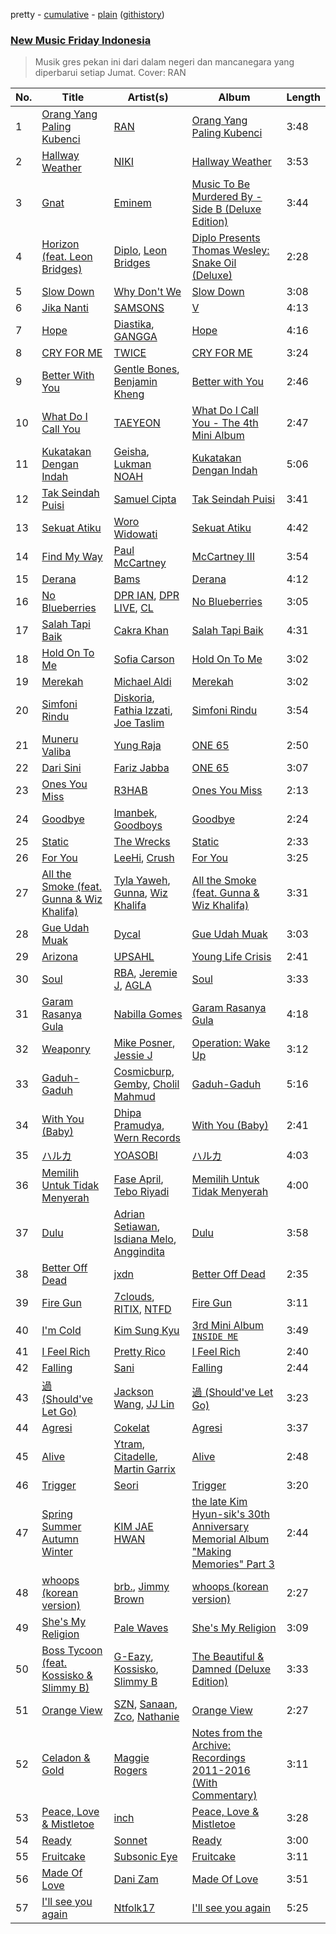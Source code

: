 pretty - [cumulative](https://github.com/mackorone/spotify-playlist-archive/blob/master/playlists/cumulative/New%20Music%20Friday%20Indonesia.md) - [plain](https://github.com/mackorone/spotify-playlist-archive/blob/master/playlists/plain/37i9dQZF1DX8vAahjzdXGC) ([githistory](https://github.githistory.xyz/mackorone/spotify-playlist-archive/blob/master/playlists/plain/37i9dQZF1DX8vAahjzdXGC))

### [New Music Friday Indonesia](https://open.spotify.com/playlist/37i9dQZF1DX8vAahjzdXGC)

> Musik gres pekan ini dari dalam negeri dan mancanegara yang diperbarui setiap Jumat. Cover: RAN

| No. | Title | Artist(s) | Album | Length |
|---|---|---|---|---|
| 1 | [Orang Yang Paling Kubenci](https://open.spotify.com/track/538Sw1HhPEAzSEqIOl98dJ) | [RAN](https://open.spotify.com/artist/5DSVjHy2YWufmRUHBM3PLX) | [Orang Yang Paling Kubenci](https://open.spotify.com/album/0MvaW2mblRBQqZ8REga4qm) | 3:48 |
| 2 | [Hallway Weather](https://open.spotify.com/track/0XYC5esjcwkqAYVtPvEUST) | [NIKI](https://open.spotify.com/artist/2kxP07DLgs4xlWz8YHlvfh) | [Hallway Weather](https://open.spotify.com/album/2SBsj6Pk4ZCY5lmsWDjjvi) | 3:53 |
| 3 | [Gnat](https://open.spotify.com/track/6cS9PmLky2NhLOhpIsUlow) | [Eminem](https://open.spotify.com/artist/7dGJo4pcD2V6oG8kP0tJRR) | [Music To Be Murdered By - Side B (Deluxe Edition)](https://open.spotify.com/album/3MKvhQoFSrR2PrxXXBHe9B) | 3:44 |
| 4 | [Horizon (feat. Leon Bridges)](https://open.spotify.com/track/6CenzKfN5aqSMXV8yJAi43) | [Diplo](https://open.spotify.com/artist/5fMUXHkw8R8eOP2RNVYEZX), [Leon Bridges](https://open.spotify.com/artist/3qnGvpP8Yth1AqSBMqON5x) | [Diplo Presents Thomas Wesley: Snake Oil (Deluxe)](https://open.spotify.com/album/6QkaLeuxTaYibek4fhwpmF) | 2:28 |
| 5 | [Slow Down](https://open.spotify.com/track/2oJEygU9oexxrQLQWj365w) | [Why Don't We](https://open.spotify.com/artist/2jnIB6XdLvnJUeNTy5A0J2) | [Slow Down](https://open.spotify.com/album/0wO6He0ht90VSKgPA1ZiFm) | 3:08 |
| 6 | [Jika Nanti](https://open.spotify.com/track/47UxRn4pEr33vp8fmQtlEf) | [SAMSONS](https://open.spotify.com/artist/6HHje5tfmzWK8PsSaoJ9Xp) | [V](https://open.spotify.com/album/0fsoxn7z8n3nE76o6BgbgO) | 4:13 |
| 7 | [Hope](https://open.spotify.com/track/3CQsYvW7lPpOSC9EJogTyH) | [Diastika](https://open.spotify.com/artist/35ErpmwN4JlCuGT5T6XG49), [GANGGA](https://open.spotify.com/artist/4nd1IvFkUoQinjvYdUmOBI) | [Hope](https://open.spotify.com/album/63TDPnOdDuoYJjOOEZZpRP) | 4:16 |
| 8 | [CRY FOR ME](https://open.spotify.com/track/2xtP8RNbo2BEMzLX7tK7aq) | [TWICE](https://open.spotify.com/artist/7n2Ycct7Beij7Dj7meI4X0) | [CRY FOR ME](https://open.spotify.com/album/2aRAPmBCEdo9pWimsI5l87) | 3:24 |
| 9 | [Better With You](https://open.spotify.com/track/0XyHpJN5Unt4IT4Bf2Gezn) | [Gentle Bones](https://open.spotify.com/artist/4jGPdu95icCKVF31CcFKbS), [Benjamin Kheng](https://open.spotify.com/artist/53GouHDfCfsBJIn1OjYmPO) | [Better with You](https://open.spotify.com/album/1EJeyxh3t7ZlkmFi5ttQoC) | 2:46 |
| 10 | [What Do I Call You](https://open.spotify.com/track/3Wu4lFjkhcXxB6WWaX9gtr) | [TAEYEON](https://open.spotify.com/artist/3qNVuliS40BLgXGxhdBdqu) | [What Do I Call You - The 4th Mini Album](https://open.spotify.com/album/70XJeDlFe1LmZo1lyFKyq3) | 2:47 |
| 11 | [Kukatakan Dengan Indah](https://open.spotify.com/track/4BWBoAKfB4SUzc4SdwABhH) | [Geisha](https://open.spotify.com/artist/3txNoNUfBAHT1ZSGT2R30y), [Lukman NOAH](https://open.spotify.com/artist/7cqkPIDgCi7INzyMFzvB1w) | [Kukatakan Dengan Indah](https://open.spotify.com/album/4fywNGuTc1QSPjEljmem5t) | 5:06 |
| 12 | [Tak Seindah Puisi](https://open.spotify.com/track/2G1fYnb5sMMY3g7xDkz0uk) | [Samuel Cipta](https://open.spotify.com/artist/7zJZ3KU0oAP3yxu0HzYnOc) | [Tak Seindah Puisi](https://open.spotify.com/album/0yHNaCegc7YwtPwKqVsQhx) | 3:41 |
| 13 | [Sekuat Atiku](https://open.spotify.com/track/0Fb8DFh95IctjwyPU25eZo) | [Woro Widowati](https://open.spotify.com/artist/0wjrZ5PUcVjAbUUX33JRr8) | [Sekuat Atiku](https://open.spotify.com/album/1RNdZCb01OGZ6m9mYpuoNn) | 4:42 |
| 14 | [Find My Way](https://open.spotify.com/track/1SYdSWLyeVMjHYXD1iJZoY) | [Paul McCartney](https://open.spotify.com/artist/4STHEaNw4mPZ2tzheohgXB) | [McCartney III](https://open.spotify.com/album/1P7h3400RJA3YZm8Va2884) | 3:54 |
| 15 | [Derana](https://open.spotify.com/track/4wrbRlhZ5jqO5MLzbWsg3c) | [Bams](https://open.spotify.com/artist/0N3ocsDZ8hJCJff2KfBaGU) | [Derana](https://open.spotify.com/album/5jlQ09SH9eTfLrpsH1cKC7) | 4:12 |
| 16 | [No Blueberries](https://open.spotify.com/track/0sGuE1QPupKA3D0LyZbTaN) | [DPR IAN](https://open.spotify.com/artist/2o8gT0fQmFxGNbowbdgeZe), [DPR LIVE](https://open.spotify.com/artist/0siBQaURCli5wn2lqv8WZg), [CL](https://open.spotify.com/artist/0tzSBCPJZmHTdOA3ZV2mN3) | [No Blueberries](https://open.spotify.com/album/0b2gjEKztBkBBhQ16bM1JS) | 3:05 |
| 17 | [Salah Tapi Baik](https://open.spotify.com/track/3dZNkD5BuSVLpCX0cLrjww) | [Cakra Khan](https://open.spotify.com/artist/6pZzHAdfBLIEkQVRUhB8ps) | [Salah Tapi Baik](https://open.spotify.com/album/6aCaFiIWglrXjTNJ3EduLG) | 4:31 |
| 18 | [Hold On To Me](https://open.spotify.com/track/2NX2mYO9jal3OZoFStPlCd) | [Sofia Carson](https://open.spotify.com/artist/7bp2lSdh12wcA8LyB1srfJ) | [Hold On To Me](https://open.spotify.com/album/5CgxLqv9KHSWFTt4EnFqQM) | 3:02 |
| 19 | [Merekah](https://open.spotify.com/track/62Aa0Pb4s31vDfgJ5PTTea) | [Michael Aldi](https://open.spotify.com/artist/2Ib1uh2Zl7LI4JjFqP81v4) | [Merekah](https://open.spotify.com/album/4QrRRhHRUnRf35TqfP8SU7) | 3:02 |
| 20 | [Simfoni Rindu](https://open.spotify.com/track/21YuVIRO7b1u5qRJYOQU6M) | [Diskoria](https://open.spotify.com/artist/4Z9pg3LzMfuuSgl3hMDYuG), [Fathia Izzati](https://open.spotify.com/artist/0Yy0ytkhO5TU97Dj8oC5eE), [Joe Taslim](https://open.spotify.com/artist/2akc47L7Jtb9wFfmHSRuaI) | [Simfoni Rindu](https://open.spotify.com/album/0kuDSGWUxpDh5wv3qBQq0Q) | 3:54 |
| 21 | [Muneru Valiba](https://open.spotify.com/track/07yRyvFMKSGiNUku4fmUw4) | [Yung Raja](https://open.spotify.com/artist/2HXfSr5CfTPZbcqS2gyGYm) | [ONE 65](https://open.spotify.com/album/6lcFuf50pctL4KxpmL774X) | 2:50 |
| 22 | [Dari Sini](https://open.spotify.com/track/4GigMpvfV4u1g9juZVgYik) | [Fariz Jabba](https://open.spotify.com/artist/5euTSdDookRvAEl8yOXhHh) | [ONE 65](https://open.spotify.com/album/6lcFuf50pctL4KxpmL774X) | 3:07 |
| 23 | [Ones You Miss](https://open.spotify.com/track/4cFeXui0uAhC2f4fTwN4P7) | [R3HAB](https://open.spotify.com/artist/6cEuCEZu7PAE9ZSzLLc2oQ) | [Ones You Miss](https://open.spotify.com/album/1OEEVoyaZUt6yCncONcQZr) | 2:13 |
| 24 | [Goodbye](https://open.spotify.com/track/4crczEC1PpoD8TsDsmoWNI) | [Imanbek](https://open.spotify.com/artist/5rGrDvrLOV2VV8SCFVGWlj), [Goodboys](https://open.spotify.com/artist/2nm38smINjms1LtczR0Cei) | [Goodbye](https://open.spotify.com/album/2wUKHXscUlHKW0tEVVYqRs) | 2:24 |
| 25 | [Static](https://open.spotify.com/track/5ZTsx3p7bRCbA0SyrvbZoS) | [The Wrecks](https://open.spotify.com/artist/458aS6ALc3QkzwfR5USt34) | [Static](https://open.spotify.com/album/0BBtuKUMUkaDMYuHqP9NNv) | 2:33 |
| 26 | [For You](https://open.spotify.com/track/0JL7DoEqAUcOntWmBuOSdh) | [LeeHi](https://open.spotify.com/artist/7cVZApDoQZpS447nHTsNqu), [Crush](https://open.spotify.com/artist/6aLdhHUqgdKE86xbtNmY8g) | [For You](https://open.spotify.com/album/6hiwkmlOoNm8F3UkAZJcEz) | 3:25 |
| 27 | [All the Smoke (feat. Gunna & Wiz Khalifa)](https://open.spotify.com/track/3McTpsUQfEDrlNd2ikro2E) | [Tyla Yaweh](https://open.spotify.com/artist/1MXZ0hsGic96dWRDKwAwdr), [Gunna](https://open.spotify.com/artist/2hlmm7s2ICUX0LVIhVFlZQ), [Wiz Khalifa](https://open.spotify.com/artist/137W8MRPWKqSmrBGDBFSop) | [All the Smoke (feat. Gunna & Wiz Khalifa)](https://open.spotify.com/album/0N6FHcZaScT0eCiBNfP3qd) | 3:31 |
| 28 | [Gue Udah Muak](https://open.spotify.com/track/3dPL1bjomoD6PCtyXvKo13) | [Dycal](https://open.spotify.com/artist/6JjNWA3m15wq1BCEgGtBAC) | [Gue Udah Muak](https://open.spotify.com/album/1obCUWeK21nE6wXUm5ItKy) | 3:03 |
| 29 | [Arizona](https://open.spotify.com/track/6DDaJmKot8kGShaMt9ADDY) | [UPSAHL](https://open.spotify.com/artist/1294QqYm1VuxxjRiL9M0h9) | [Young Life Crisis](https://open.spotify.com/album/7xjGoFf43p1AnDYNwSlpsm) | 2:41 |
| 30 | [Soul](https://open.spotify.com/track/0OwZLuw8Ygx8EGZMVytauq) | [RBA](https://open.spotify.com/artist/3w364H4OAdrvrFlTmP8kB8), [Jeremie J](https://open.spotify.com/artist/51XatPjE9hO01aVR9kvbEr), [AGLA](https://open.spotify.com/artist/78gnkgxK1uqsSWr6qMUMqE) | [Soul](https://open.spotify.com/album/4okkReDQHph46frdPlwbHB) | 3:33 |
| 31 | [Garam Rasanya Gula](https://open.spotify.com/track/14XsJn6NhFfRhjt3DLCov2) | [Nabilla Gomes](https://open.spotify.com/artist/6ivuhvyIqTHWSUXinAOcyQ) | [Garam Rasanya Gula](https://open.spotify.com/album/1ZfC7jspXMGt9eWOKW8G37) | 4:18 |
| 32 | [Weaponry](https://open.spotify.com/track/0zQvlYjV4SM6tvvnpV3OFg) | [Mike Posner](https://open.spotify.com/artist/2KsP6tYLJlTBvSUxnwlVWa), [Jessie J](https://open.spotify.com/artist/2gsggkzM5R49q6jpPvazou) | [Operation: Wake Up](https://open.spotify.com/album/6YGWlDpe9n3spk3akJd0WN) | 3:12 |
| 33 | [Gaduh-Gaduh](https://open.spotify.com/track/4mffZpZV7trtqETtR0ZWcf) | [Cosmicburp](https://open.spotify.com/artist/7gzCdWuDGb1lXfUIRTop7O), [Gemby](https://open.spotify.com/artist/3YtYWMeiLlGVajorPcjOLL), [Cholil Mahmud](https://open.spotify.com/artist/0xuJCV7Ce4Pp6eU4k5TAxQ) | [Gaduh-Gaduh](https://open.spotify.com/album/4y6HOu4pwDGhE0ctPJgkhi) | 5:16 |
| 34 | [With You (Baby)](https://open.spotify.com/track/1kro5ZC8DTYz42Y1YO1bTp) | [Dhipa Pramudya](https://open.spotify.com/artist/1ChgMF6QgfNquRkguZopoQ), [Wern Records](https://open.spotify.com/artist/7tlcxAPjBzanUPa0aaUKqY) | [With You (Baby)](https://open.spotify.com/album/2sMDdmYbq7GQ92gNc9RlrD) | 2:41 |
| 35 | [ハルカ](https://open.spotify.com/track/6wKmxUeMJAoz2GpMrw95z5) | [YOASOBI](https://open.spotify.com/artist/64tJ2EAv1R6UaZqc4iOCyj) | [ハルカ](https://open.spotify.com/album/6uq5X6zI466fOyPkzwVYTH) | 4:03 |
| 36 | [Memilih Untuk Tidak Menyerah](https://open.spotify.com/track/2oWhv9C2gLT3UlZza7XUni) | [Fase April](https://open.spotify.com/artist/4whAOfCDsvgwDr9OGrVgN2), [Tebo Riyadi](https://open.spotify.com/artist/5dmxfb78oVMaSO8l3J16OC) | [Memilih Untuk Tidak Menyerah](https://open.spotify.com/album/35yCG4bdpMgIFe7wi7ZyOB) | 4:00 |
| 37 | [Dulu](https://open.spotify.com/track/5mqmvEEUsnwKa6PK8GTayy) | [Adrian Setiawan](https://open.spotify.com/artist/39XX7BNu95xOOxusr1BzFn), [Isdiana Melo](https://open.spotify.com/artist/0ym8h9AbjHZKuw9r4EhGfo), [Anggindita](https://open.spotify.com/artist/1HjaQ8SbQXn0gc8YIxN570) | [Dulu](https://open.spotify.com/album/3noIa9kWujqFp9Ww6p6Q7z) | 3:58 |
| 38 | [Better Off Dead](https://open.spotify.com/track/4ih3Y0t86lfK8m8pTgEx4I) | [jxdn](https://open.spotify.com/artist/6Y64EaNqpqcZYTgs4c76gF) | [Better Off Dead](https://open.spotify.com/album/3E1tSM6TIdeVmjDXZ0Xtsq) | 2:35 |
| 39 | [Fire Gun](https://open.spotify.com/track/5RcDYlZlsqE41IikhyHJZX) | [7clouds](https://open.spotify.com/artist/4v0DzcX64x4vNKJEIJ2Q1R), [RITIX](https://open.spotify.com/artist/37chdzil2IRjbOt0NTznTN), [NTFD](https://open.spotify.com/artist/6Lg8Y5pMc0Gq5g8jrdmx93) | [Fire Gun](https://open.spotify.com/album/0gMmVajLJdSws1n5S2E7hG) | 3:11 |
| 40 | [I'm Cold](https://open.spotify.com/track/1FYhB2gHR2VLnQm81RKpqx) | [Kim Sung Kyu](https://open.spotify.com/artist/56mV6FhCrg12O6mOTLxo73) | [3rd Mini Album `INSIDE ME`](https://open.spotify.com/album/5yuZu6XJEDSa32pxd3svgH) | 3:49 |
| 41 | [I Feel Rich](https://open.spotify.com/track/53giNf8d3B8hQmmIXtCmfS) | [Pretty Rico](https://open.spotify.com/artist/4x0FfUwA06azGJXX8Kc59U) | [I Feel Rich](https://open.spotify.com/album/2tBc4arykc6B6lWh3wiJPX) | 2:40 |
| 42 | [Falling](https://open.spotify.com/track/3zFKBqPKiBLq7CvvDPA1F1) | [Sani](https://open.spotify.com/artist/3hMNlyrxz0vtDz70ewLHgl) | [Falling](https://open.spotify.com/album/3qUzz9JWYHTxa0zT0sJBK5) | 2:44 |
| 43 | [過 (Should've Let Go)](https://open.spotify.com/track/1lrafepXruMZB5qHCNqy88) | [Jackson Wang](https://open.spotify.com/artist/1kfWoWgCugPkyxQP8lkRlY), [JJ Lin](https://open.spotify.com/artist/7Dx7RhX0mFuXhCOUgB01uM) | [過 (Should've Let Go)](https://open.spotify.com/album/6L8xaNHZkd5SdTp17V2WwO) | 3:23 |
| 44 | [Agresi](https://open.spotify.com/track/6T6Ck03zFwL9NM9nuy8mO8) | [Cokelat](https://open.spotify.com/artist/5rQKEmDZVf5rbicQAWGEOp) | [Agresi](https://open.spotify.com/album/0lR08NEbKbYZ1NydXWToAL) | 3:37 |
| 45 | [Alive](https://open.spotify.com/track/3IaDHisoQv2Iri6wj57jkZ) | [Ytram](https://open.spotify.com/artist/5qTx6amAEpOiXxb6KQjquZ), [Citadelle](https://open.spotify.com/artist/6Mek67pKmBw5N3FZnAc2J8), [Martin Garrix](https://open.spotify.com/artist/60d24wfXkVzDSfLS6hyCjZ) | [Alive](https://open.spotify.com/album/5PAmbnJ63zag2pdfYAj9mD) | 2:48 |
| 46 | [Trigger](https://open.spotify.com/track/5PtWJLo7A2G5ZROZJxLXSY) | [Seori](https://open.spotify.com/artist/2bWTIIQP9zaVc55RaMGu7e) | [Trigger](https://open.spotify.com/album/1w7t4Q5OfS3HA0nPirbgde) | 3:20 |
| 47 | [Spring Summer Autumn Winter](https://open.spotify.com/track/57Qgh8evQBroL4BmZP4EsQ) | [KIM JAE HWAN](https://open.spotify.com/artist/7LdZwtnhfB1GoC9SE9tvyb) | [the late Kim Hyun-sik's 30th Anniversary Memorial Album "Making Memories" Part 3](https://open.spotify.com/album/1X8Q3v1vqcbKOw1ALy97xO) | 2:44 |
| 48 | [whoops (korean version)](https://open.spotify.com/track/0arUDnb01CFn9r33YSalfE) | [brb.](https://open.spotify.com/artist/2XBiI8PjCnjJ3XKWtiKcvc), [Jimmy Brown](https://open.spotify.com/artist/5YPCpDIPOY4WqY9Bqdw4Uc) | [whoops (korean version)](https://open.spotify.com/album/2JYsOcs83OfMohpZaRsgrc) | 2:27 |
| 49 | [She's My Religion](https://open.spotify.com/track/13HCHC9GS6pqvJs6oFg2Fg) | [Pale Waves](https://open.spotify.com/artist/0wOej91SVqB1zcYkW6xUtA) | [She's My Religion](https://open.spotify.com/album/1pERI9eRbliKMkkO6LQgGI) | 3:09 |
| 50 | [Boss Tycoon (feat. Kossisko & Slimmy B)](https://open.spotify.com/track/5se2rtr5sRr7MHb6W6AMTg) | [G-Eazy](https://open.spotify.com/artist/02kJSzxNuaWGqwubyUba0Z), [Kossisko](https://open.spotify.com/artist/3TmVOBZL0RYrAAF3f2QSGq), [Slimmy B](https://open.spotify.com/artist/0BfxMYdkqRuwPXsSwEf5RE) | [The Beautiful & Damned (Deluxe Edition)](https://open.spotify.com/album/3MH4gUVIghBW3W6Jr3aWh9) | 3:33 |
| 51 | [Orange View](https://open.spotify.com/track/34RrlesNdyYuFRpQIK2UIM) | [SZN](https://open.spotify.com/artist/6GovfcRwHeJd1PQGeahZfJ), [Sanaan](https://open.spotify.com/artist/63cwdL3jcNqpOy8XvIY0AX), [Zco](https://open.spotify.com/artist/4tcYOMKKPB3ri6yQjfjaiF), [Nathanie](https://open.spotify.com/artist/2n9S44nEklHQjqX0pedw8P) | [Orange View](https://open.spotify.com/album/2znCsS8zuXNGI35yIHkkQk) | 2:27 |
| 52 | [Celadon & Gold](https://open.spotify.com/track/5LID7Ihnsvi7vpbCWL4xQF) | [Maggie Rogers](https://open.spotify.com/artist/4NZvixzsSefsNiIqXn0NDe) | [Notes from the Archive: Recordings 2011-2016 (With Commentary)](https://open.spotify.com/album/2QH0Lf3W5bhCyl0VvyXBDm) | 3:11 |
| 53 | [Peace, Love & Mistletoe](https://open.spotify.com/track/0u360kzFizvDC8qWTvNGDz) | [inch](https://open.spotify.com/artist/0jcR2IFFsEtMra80c9Zaei) | [Peace, Love & Mistletoe](https://open.spotify.com/album/7imQwPpYtd9FkVL9mdeNXY) | 3:28 |
| 54 | [Ready](https://open.spotify.com/track/6H1lrGbrcctVvgKxAmwVUM) | [Sonnet](https://open.spotify.com/artist/2RtkJZ5bHvyy1g3tHxfv0B) | [Ready](https://open.spotify.com/album/40lG9PkLWqvhW6VsAHRd7z) | 3:00 |
| 55 | [Fruitcake](https://open.spotify.com/track/3ShqL5rRa6kA7D4e5SMzAl) | [Subsonic Eye](https://open.spotify.com/artist/6nRhwtv2bwuDvPijPCjcie) | [Fruitcake](https://open.spotify.com/album/5Jf3PCl9GiAQ8xHtmZpZ8k) | 3:11 |
| 56 | [Made Of Love](https://open.spotify.com/track/1pcoWD1iywSWX45LDrjVl4) | [Dani Zam](https://open.spotify.com/artist/0bJM4Kl0INlyoFuQvAVjgq) | [Made Of Love](https://open.spotify.com/album/2MdIYXTIEnLtgxblgBGbcG) | 3:51 |
| 57 | [I'll see you again](https://open.spotify.com/track/6iNk4B5vCZOcjij0GFVORz) | [Ntfolk17](https://open.spotify.com/artist/6FZOAwEYeCaa3yAHcFj54w) | [I'll see you again](https://open.spotify.com/album/0eYD0URZhsul1cPBFpIDQq) | 5:25 |